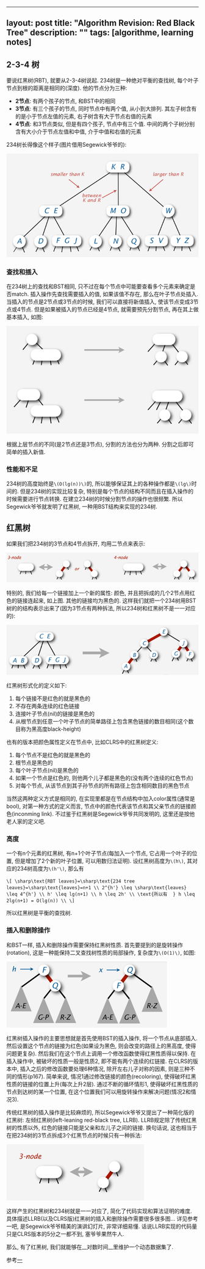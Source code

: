 
---
layout: post
title: "Algorithm Revision: Red Black Tree"
description: ""
tags: [algorithme, learning notes]
---

## 2-3-4 树 ##

要说红黑树(RBT), 就要从2-3-4树说起. 234树是一种绝对平衡的查找树, 每个叶子节点到根的距离是相同的(深度). 他的节点分为三种:

 + __2节点__: 有两个孩子的节点, 和BST中的相同
 + __3节点__: 有三个孩子的节点, 同时节点中有两个值, 从小到大排列. 其左子树含有的是小于节点左值的元素, 右子树含有大于节点右值的元素
 + __4节点__: 和3节点类似, 但是有四个孩子, 节点中有三个值. 中间的两个子树分别含有大小介于节点左值和中值, 介于中值和右值的元素

234树长得像这个样子(图片借用Segewick爷爷的):

![](/images/2012-08/RB-234tree-1.png)

### 查找和插入 ###

在234树上的查找和BST相同, 只不过在每个节点中可能要查看多个元素来确定是否match.
插入操作先查找需要插入的值, 如果该值不存在, 那么在叶子节点处插入. 当插入的节点是2节点或3节点的时候, 我们可以直接将新值插入, 使该节点变成3节点或4节点. 但是如果被插入的节点已经是4节点, 就需要预先分割节点, 再在其上做基本插入, 如图:

![](/images/2012-08/RB-234tree-2.png)

根据上层节点的不同(是2节点还是3节点), 分割的方法也分为两种. 分割之后即可简单的插入新值.

### 性能和不足 ###

234树的高度始终是`\(O(lg(n))\)`的, 所以能够保证其上的各种操作都是`\(lg\)`时间的.
但是234树的实现比较复杂, 特别是每个节点的结构不同而且在插入操作的时候需要进行节点转换. 在建立234树的时候分割节点的操作也很频繁. 所以Segewick爷爷就发明了红黑树, 一种用BST结构来实现的234树.

## 红黑树 ##

如果我们把234树的3节点和4节点拆开, 均用二节点来表示:

![](/images/2012-08/RB-234tree-3.png)

特别的, 我们给每一个链接加上一个新的属性: 颜色, 并且把拆成的几个2节点用红色的链接连起来, 如上图. 其他的链接均为黑色的. 这样我们就把一个234树用BST树的的结构表示出来了(因为3节点有两种拆法, 所以234树和红黑树不是一一对应的):

![](/images/2012-08/RB-234tree-4.png)

红黑树形式化的定义如下:

 1. 每个链接不是红色的就是黑色的
 2. 不存在两条连续的红色链接
 3. 连接叶子节点(nil)的链接是黑色的
 4. 从根节点到任意一个叶子节点的简单路径上包含黑色链接的数目相同(这个数目称为黑高度black-height)

也有的版本把颜色属性定义在节点中, 比如CLRS中的红黑树定义:

 1. 每个节点不是红色的就是黑色的
 2. 根节点是黑色的
 3. 每个叶子节点(nil)是黑色的
 4. 如果一个节点是红色的, 则他两个儿子都是黑色的(没有两个连续的红色节点)
 5. 对每个节点, 从该节点到其子孙节点的所有路径上包含相同数目的黑色节点

当然这两种定义方式是相同的, 在实现里都是在节点结构中加入color属性(通常是bool), 对第一种方式的定义而言, 节点中的颜色代表该节点和其父亲节点的链接颜色(inconming link). 不过鉴于红黑树是Segewick爷爷共同发明的, 这里还是按他老人家的定义吧.

### 高度 ###

一个有n个元素的红黑树, 有n+1个叶子节点(每加入一个节点, 它占用一个叶子的位置, 但是增加了2个新的叶子位置, 可以用数归法证明). 设红黑树高度为`\(h\)`, 其对应的234树高度为`\(h'\)`, 那么有

`\[
\sharp\text{RBT leaves}=\sharp\text{234 tree leaves}=\sharp\text{leaves}=n+1 \\
2^{h'} \leq \sharp\text{leaves} \leq 4^{h'} \\
h' \leq lg(n+1) \\
h \leq 2h' \\
\text{所以有  } h \leq 2lg(n+1) = O(lg(n)) \\
\]`

所以红黑树是平衡的查找树.

### 插入和删除操作 ###

和BST一样, 插入和删除操作需要保持红黑树性质.
首先要提到的是旋转操作(rotation), 这是一种能保持二叉查找树性质的局部操作, 复杂度为`\(O(1)\)`, 如图:

![](/images/2012-08/RB-234tree-5.png)

红黑树插入操作的主要思想就是首先使用BST的插入操作, 将一个节点从底部插入. 然后设置这个节点的链接为红色(如果设为黑色, 则会改变的路径上的黑高度, 使得问题更复杂). 然后我们在这个节点上调用一个修改函数使得红黑性质得以保持. 在插入操作中, 被破坏的性质一般是性质2, 即不能有两个连续的红链接.
在CLRS的版本中, 插入之后的修改函数要处理6种情况, 除开左右儿子对称的因素, 则是三种不同的情形(p167). 简单来说, 情况1通过修改链接的颜色(recoloring), 使得破坏红黑性质的链接的位置上升(每次上升2层). 通过不断的循环情形1, 使得破坏红黑性质的节点到达树的某一个位置, 在这个位置我们可以用旋转操作来解决问题(情况2和情况3).

传统红黑树的插入操作是比较麻烦的, 所以Segewick爷爷又提出了一种简化版的红黑树: 左倾红黑树(left-leaning red-black tree, LLRB). LLRB规定除了传统红黑树的性质以外, 红色的链接只能是父亲和左儿子之间的链接. 换句话说, 这也相当于在把234树的3节点拆成3个红黑节点的时候只有一种拆法:

![](/images/2012-08/RB-234tree-6.png)

这样产生的红黑树和234树就是一一对应了, 简化了代码实现和算法证明的难度.
具体描述LLRB(以及CLRS版)红黑树的插入和删除操作需要很多很多图... 详见参考一吧, 是Segewick爷爷精美的演讲幻灯片, 非常详细易懂. 话说LLRB实现的代码量只是CLRS版本的5分之一都不到, 塞爷爷果然牛人.

那么, 有了红黑树, 我们就能够在__对数时间__里维护一个动态数据集了.

参考[一][1]

   [1]: http://www.cs.princeton.edu/~rs/talks/LLRB/RedBlack.pdf
